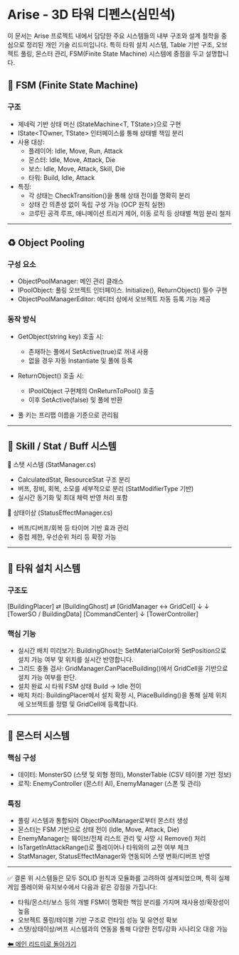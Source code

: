 # Arise - 3D 타워 디펜스(심민석)

이 문서는 Arise 프로젝트 내에서 담당한 주요 시스템들의 내부 구조와 설계 철학을 중심으로 정리된 개인 기술 리드미입니다. 특히 타워 설치 시스템, Table 기반 구조, 오브젝트 풀링, 몬스터 관리, FSM(Finite State Machine) 시스템에 중점을 두고 설명합니다.

## 🧠 FSM (Finite State Machine)

### 구조
- 제네릭 기반 상태 머신 (StateMachine<T, TState>)으로 구현
- IState<TOwner, TState> 인터페이스를 통해 상태별 책임 분리
- 사용 대상:
  - 플레이어: Idle, Move, Run, Attack
  - 몬스터: Idle, Move, Attack, Die
  - 보스: Idle, Move, Attack, Skill, Die
  - 타워: Build, Idle, Attack
- 특징:
  - 각 상태는 CheckTransition()을 통해 상태 전이를 명확히 분리
  - 상태 간 의존성 없이 독립 구성 가능 (OCP 원칙 실현)
  - 코루틴 공격 루프, 애니메이션 트리거 제어, 이동 로직 등 상태별 책임 분리 철저

---

## ♻️ Object Pooling
### 구성 요소
- ObjectPoolManager: 메인 관리 클래스
- IPoolObject: 풀링 오브젝트 인터페이스. Initialize(), ReturnObject() 필수 구현
- ObjectPoolManagerEditor: 에디터 상에서 오브젝트 자동 등록 기능 제공

### 동작 방식
- GetObject(string key) 호출 시:
  - 존재하는 풀에서 SetActive(true)로 꺼내 사용
  - 없을 경우 자동 Instantiate 및 풀에 등록
- ReturnObject() 호출 시:
  - IPoolObject 구현체의 OnReturnToPool() 호출
  - 이후 SetActive(false) 및 풀에 반환

- 풀 키는 프리팹 이름을 기준으로 관리됨
---

## 🧬 Skill / Stat / Buff 시스템
🔹 스탯 시스템 (StatManager.cs)
- CalculatedStat, ResourceStat 구조 분리
- 버프, 장비, 회복, 소모를 세부적으로 분리 (StatModifierType 기반)
- 실시간 동기화 및 최대 체력 반영 처리 포함

🔹 상태이상 (StatusEffectManager.cs)
- 버프/디버프/회복 등 타이머 기반 효과 관리
- 중첩 제한, 우선순위 처리 등 확장 가능

---

## 🏰 타워 설치 시스템

### 구조도
[BuildingPlacer] ⇄ [BuildingGhost] ⇄ [GridManager ↔ GridCell]
         ↓                         ↓
[TowerSO / BuildingData]     [CommandCenter]
         ↓
[TowerController]

### 핵심 기능
- 실시간 배치 미리보기: BuildingGhost는 SetMaterialColor와 SetPosition으로 설치 가능 여부 및 위치를 실시간 반영합니다.
- 그리드 충돌 검사: GridManager.CanPlaceBuilding()에서 GridCell을 기반으로 설치 가능 여부를 판단.
- 설치 완료 시 타워 FSM 상태 Build -> Idle 전이
- 배치 처리: BuildingPlacer에서 설치 확정 시, PlaceBuilding()을 통해 실제 위치에 오브젝트를 정렬 및 GridCell에 등록합니다.

---
## 👹 몬스터 시스템
### 핵심 구성
- 데이터: MonsterSO (스탯 및 외형 정의), MonsterTable (CSV 테이블 기반 정보)
- 로직: EnemyController (몬스터 AI), EnemyManager (스폰 및 관리)
### 특징
- 풀링 시스템과 통합되어 ObjectPoolManager로부터 몬스터 생성
- 몬스터는 FSM 기반으로 상태 전이 (Idle, Move, Attack, Die)
- EnemyManager는 웨이브/전체 리스트 관리 및 사망 시 Remove() 처리
- IsTargetInAttackRange()로 플레이어나 타워와의 교전 여부 체크
- StatManager, StatusEffectManager와 연동되어 스탯 변화/디버프 반영

---
✅ 결론
위 시스템들은 모두 SOLID 원칙과 모듈화를 고려하여 설계되었으며, 특히 실제 게임 플레이와 유지보수에서 다음과 같은 강점을 가집니다:
- 타워/몬스터/보스 등의 개별 FSM이 명확한 책임 분리를 가지며 재사용성/확장성이 높음
- 오브젝트 풀링/테이블 기반 구조로 런타임 성능 및 유연성 확보
- 스탯/상태이상/버프 시스템과의 연동을 통해 다양한 전투/강화 시나리오 대응 가능

[⬅ 메인 리드미로 돌아가기](../README.md)
